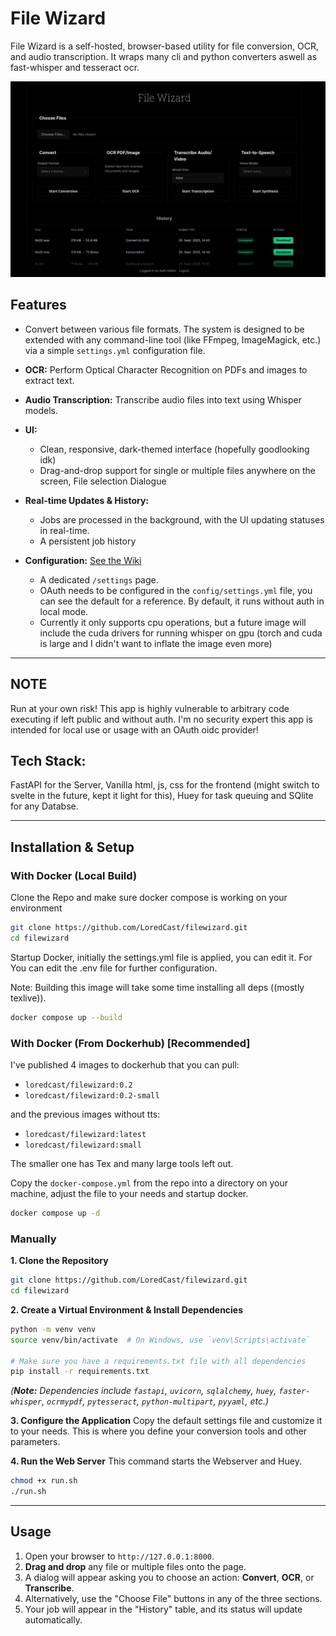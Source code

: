 # File Wizard

File Wizard is a self-hosted, browser-based utility for file conversion, OCR, and audio transcription. It wraps many cli and python converters aswell as fast-whisper and tesseract ocr.

![Screenshot](swappy-20250920_155526.png)

## Features
  *  Convert between various file formats. The system is designed to be extended with any command-line tool (like FFmpeg, ImageMagick, etc.) via a simple `settings.yml` configuration file.
  * **OCR:** Perform Optical Character Recognition on PDFs and images to extract text.
  * **Audio Transcription:** Transcribe audio files into text using Whisper models.
  * **UI:**
      * Clean, responsive, dark-themed interface (hopefully goodlooking idk)
      * Drag-and-drop support for single or multiple files anywhere on the screen, File selection Dialogue 
  * **Real-time Updates & History:**
      * Jobs are processed in the background, with the UI updating statuses in real-time.
      * A persistent job history
     
  * **Configuration:**
[See the Wiki](https://github.com/LoredCast/filewizard/wiki)

      * A dedicated `/settings` page.
      * OAuth needs to be configured in the `config/settings.yml` file, you can see the default for a reference. By default, it runs without auth in local mode.
      * Currently it only supports cpu operations, but a future image will include the cuda drivers for running whisper on gpu (torch and cuda is large and I didn't want to inflate the image even more)

-----

## NOTE
Run at your own risk! This app is highly vulnerable to arbitrary code executing if left public and without auth. I'm no security expert this app is intended for local use or usage with an OAuth oidc provider!

## Tech Stack:
FastAPI for the Server, Vanilla html, js, css for the frontend (might switch to svelte in the future, kept it light for this), Huey for task queuing and SQlite for any Databse.

-----

## Installation & Setup 

### With Docker (Local Build)
Clone the Repo and make sure docker compose is working on your environment

```bash
git clone https://github.com/LoredCast/filewizard.git
cd filewizard
```

Startup Docker, initially the settings.yml file is applied, you can edit it.
For You can edit the .env file for further configuration.

Note: Building this image will take some time installing all deps ((mostly texlive)).

```bash
docker compose up --build
```


### With Docker (From Dockerhub) [Recommended]
I've published 4 images to dockerhub that you can pull:

- `loredcast/filewizard:0.2`
- `loredcast/filewizard:0.2-small`

and the previous images without tts:
- `loredcast/filewizard:latest`
- `loredcast/filewizard:small`

The smaller one has Tex and many large tools left out.

Copy the `docker-compose.yml` from the repo into a directory on your machine, adjust the file to your needs and startup docker.

```bash
docker compose up -d
```


### Manually


**1. Clone the Repository**

```bash
git clone https://github.com/LoredCast/filewizard.git
cd filewizard
```

**2. Create a Virtual Environment & Install Dependencies**

```bash
python -m venv venv
source venv/bin/activate  # On Windows, use `venv\Scripts\activate`

# Make sure you have a requirements.txt file with all dependencies
pip install -r requirements.txt
```

*(**Note:** Dependencies include `fastapi`, `uvicorn`, `sqlalchemy`, `huey`, `faster-whisper`, `ocrmypdf`, `pytesseract`, `python-multipart`, `pyyaml`, etc.)*

**3. Configure the Application**
Copy the default settings file and customize it to your needs. This is where you define your conversion tools and other parameters.


**4. Run the Web Server**
This command starts the Webserver and Huey.

```bash
chmod +x run.sh
./run.sh
```


-----

## Usage 

1.  Open your browser to `http://127.0.0.1:8000`.
2.  **Drag and drop** any file or multiple files onto the page.
3.  A dialog will appear asking you to choose an action: **Convert**, **OCR**, or **Transcribe**.
4.  Alternatively, use the "Choose File" buttons in any of the three sections.
5.  Your job will appear in the "History" table, and its status will update automatically.

